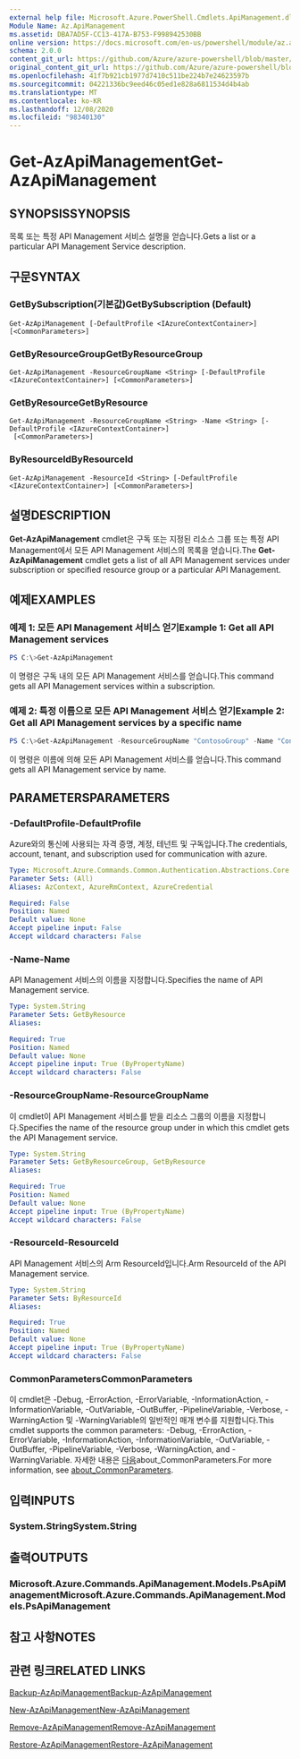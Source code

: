 ```yaml
---
external help file: Microsoft.Azure.PowerShell.Cmdlets.ApiManagement.dll-Help.xml
Module Name: Az.ApiManagement
ms.assetid: DBA7AD5F-CC13-417A-B753-F998942530BB
online version: https://docs.microsoft.com/en-us/powershell/module/az.apimanagement/get-azapimanagement
schema: 2.0.0
content_git_url: https://github.com/Azure/azure-powershell/blob/master/src/ApiManagement/ApiManagement/help/Get-AzApiManagement.md
original_content_git_url: https://github.com/Azure/azure-powershell/blob/master/src/ApiManagement/ApiManagement/help/Get-AzApiManagement.md
ms.openlocfilehash: 41f7b921cb1977d7410c511be224b7e24623597b
ms.sourcegitcommit: 04221336bc9eed46c05ed1e828a6811534d4b4ab
ms.translationtype: MT
ms.contentlocale: ko-KR
ms.lasthandoff: 12/08/2020
ms.locfileid: "98340130"
---
```

# <span data-ttu-id="e36ec-101">Get-AzApiManagement</span><span class="sxs-lookup"><span data-stu-id="e36ec-101">Get-AzApiManagement</span></span>

## <span data-ttu-id="e36ec-102">SYNOPSIS</span><span class="sxs-lookup"><span data-stu-id="e36ec-102">SYNOPSIS</span></span>
<span data-ttu-id="e36ec-103">목록 또는 특정 API Management 서비스 설명을 얻습니다.</span><span class="sxs-lookup"><span data-stu-id="e36ec-103">Gets a list or a particular API Management Service description.</span></span>

## <span data-ttu-id="e36ec-104">구문</span><span class="sxs-lookup"><span data-stu-id="e36ec-104">SYNTAX</span></span>

### <span data-ttu-id="e36ec-105">GetBySubscription(기본값)</span><span class="sxs-lookup"><span data-stu-id="e36ec-105">GetBySubscription (Default)</span></span>
```
Get-AzApiManagement [-DefaultProfile <IAzureContextContainer>] [<CommonParameters>]
```

### <span data-ttu-id="e36ec-106">GetByResourceGroup</span><span class="sxs-lookup"><span data-stu-id="e36ec-106">GetByResourceGroup</span></span>
```
Get-AzApiManagement -ResourceGroupName <String> [-DefaultProfile <IAzureContextContainer>] [<CommonParameters>]
```

### <span data-ttu-id="e36ec-107">GetByResource</span><span class="sxs-lookup"><span data-stu-id="e36ec-107">GetByResource</span></span>
```
Get-AzApiManagement -ResourceGroupName <String> -Name <String> [-DefaultProfile <IAzureContextContainer>]
 [<CommonParameters>]
```

### <span data-ttu-id="e36ec-108">ByResourceId</span><span class="sxs-lookup"><span data-stu-id="e36ec-108">ByResourceId</span></span>
```
Get-AzApiManagement -ResourceId <String> [-DefaultProfile <IAzureContextContainer>] [<CommonParameters>]
```

## <span data-ttu-id="e36ec-109">설명</span><span class="sxs-lookup"><span data-stu-id="e36ec-109">DESCRIPTION</span></span>
<span data-ttu-id="e36ec-110">**Get-AzApiManagement** cmdlet은 구독 또는 지정된 리소스 그룹 또는 특정 API Management에서 모든 API Management 서비스의 목록을 얻습니다.</span><span class="sxs-lookup"><span data-stu-id="e36ec-110">The **Get-AzApiManagement** cmdlet gets a list of all API Management services under subscription or specified resource group or a particular API Management.</span></span>

## <span data-ttu-id="e36ec-111">예제</span><span class="sxs-lookup"><span data-stu-id="e36ec-111">EXAMPLES</span></span>

### <span data-ttu-id="e36ec-112">예제 1: 모든 API Management 서비스 얻기</span><span class="sxs-lookup"><span data-stu-id="e36ec-112">Example 1: Get all API Management services</span></span>
```powershell
PS C:\>Get-AzApiManagement
```

<span data-ttu-id="e36ec-113">이 명령은 구독 내의 모든 API Management 서비스를 얻습니다.</span><span class="sxs-lookup"><span data-stu-id="e36ec-113">This command gets all API Management services within a subscription.</span></span>

### <span data-ttu-id="e36ec-114">예제 2: 특정 이름으로 모든 API Management 서비스 얻기</span><span class="sxs-lookup"><span data-stu-id="e36ec-114">Example 2: Get all API Management services by a specific name</span></span>
```powershell
PS C:\>Get-AzApiManagement -ResourceGroupName "ContosoGroup" -Name "ContosoApi"
```

<span data-ttu-id="e36ec-115">이 명령은 이름에 의해 모든 API Management 서비스를 얻습니다.</span><span class="sxs-lookup"><span data-stu-id="e36ec-115">This command gets all API Management service by name.</span></span>

## <span data-ttu-id="e36ec-116">PARAMETERS</span><span class="sxs-lookup"><span data-stu-id="e36ec-116">PARAMETERS</span></span>

### <span data-ttu-id="e36ec-117">-DefaultProfile</span><span class="sxs-lookup"><span data-stu-id="e36ec-117">-DefaultProfile</span></span>
<span data-ttu-id="e36ec-118">Azure와의 통신에 사용되는 자격 증명, 계정, 테넌트 및 구독입니다.</span><span class="sxs-lookup"><span data-stu-id="e36ec-118">The credentials, account, tenant, and subscription used for communication with azure.</span></span>

```yaml
Type: Microsoft.Azure.Commands.Common.Authentication.Abstractions.Core.IAzureContextContainer
Parameter Sets: (All)
Aliases: AzContext, AzureRmContext, AzureCredential

Required: False
Position: Named
Default value: None
Accept pipeline input: False
Accept wildcard characters: False
```

### <span data-ttu-id="e36ec-119">-Name</span><span class="sxs-lookup"><span data-stu-id="e36ec-119">-Name</span></span>
<span data-ttu-id="e36ec-120">API Management 서비스의 이름을 지정합니다.</span><span class="sxs-lookup"><span data-stu-id="e36ec-120">Specifies the name of API Management service.</span></span>

```yaml
Type: System.String
Parameter Sets: GetByResource
Aliases:

Required: True
Position: Named
Default value: None
Accept pipeline input: True (ByPropertyName)
Accept wildcard characters: False
```

### <span data-ttu-id="e36ec-121">-ResourceGroupName</span><span class="sxs-lookup"><span data-stu-id="e36ec-121">-ResourceGroupName</span></span>
<span data-ttu-id="e36ec-122">이 cmdlet이 API Management 서비스를 받을 리소스 그룹의 이름을 지정합니다.</span><span class="sxs-lookup"><span data-stu-id="e36ec-122">Specifies the name of the resource group under in which this cmdlet gets the API Management service.</span></span>

```yaml
Type: System.String
Parameter Sets: GetByResourceGroup, GetByResource
Aliases:

Required: True
Position: Named
Default value: None
Accept pipeline input: True (ByPropertyName)
Accept wildcard characters: False
```

### <span data-ttu-id="e36ec-123">-ResourceId</span><span class="sxs-lookup"><span data-stu-id="e36ec-123">-ResourceId</span></span>
<span data-ttu-id="e36ec-124">API Management 서비스의 Arm ResourceId입니다.</span><span class="sxs-lookup"><span data-stu-id="e36ec-124">Arm ResourceId of the API Management service.</span></span>

```yaml
Type: System.String
Parameter Sets: ByResourceId
Aliases:

Required: True
Position: Named
Default value: None
Accept pipeline input: True (ByPropertyName)
Accept wildcard characters: False
```

### <span data-ttu-id="e36ec-125">CommonParameters</span><span class="sxs-lookup"><span data-stu-id="e36ec-125">CommonParameters</span></span>
<span data-ttu-id="e36ec-126">이 cmdlet은 -Debug, -ErrorAction, -ErrorVariable, -InformationAction, -InformationVariable, -OutVariable, -OutBuffer, -PipelineVariable, -Verbose, -WarningAction 및 -WarningVariable의 일반적인 매개 변수를 지원합니다.</span><span class="sxs-lookup"><span data-stu-id="e36ec-126">This cmdlet supports the common parameters: -Debug, -ErrorAction, -ErrorVariable, -InformationAction, -InformationVariable, -OutVariable, -OutBuffer, -PipelineVariable, -Verbose, -WarningAction, and -WarningVariable.</span></span> <span data-ttu-id="e36ec-127">자세한 내용은 [다음](http://go.microsoft.com/fwlink/?LinkID=113216)about_CommonParameters.</span><span class="sxs-lookup"><span data-stu-id="e36ec-127">For more information, see [about_CommonParameters](http://go.microsoft.com/fwlink/?LinkID=113216).</span></span>

## <span data-ttu-id="e36ec-128">입력</span><span class="sxs-lookup"><span data-stu-id="e36ec-128">INPUTS</span></span>

### <span data-ttu-id="e36ec-129">System.String</span><span class="sxs-lookup"><span data-stu-id="e36ec-129">System.String</span></span>

## <span data-ttu-id="e36ec-130">출력</span><span class="sxs-lookup"><span data-stu-id="e36ec-130">OUTPUTS</span></span>

### <span data-ttu-id="e36ec-131">Microsoft.Azure.Commands.ApiManagement.Models.PsApiManagement</span><span class="sxs-lookup"><span data-stu-id="e36ec-131">Microsoft.Azure.Commands.ApiManagement.Models.PsApiManagement</span></span>

## <span data-ttu-id="e36ec-132">참고 사항</span><span class="sxs-lookup"><span data-stu-id="e36ec-132">NOTES</span></span>

## <span data-ttu-id="e36ec-133">관련 링크</span><span class="sxs-lookup"><span data-stu-id="e36ec-133">RELATED LINKS</span></span>

[<span data-ttu-id="e36ec-134">Backup-AzApiManagement</span><span class="sxs-lookup"><span data-stu-id="e36ec-134">Backup-AzApiManagement</span></span>](./Backup-AzApiManagement.md)

[<span data-ttu-id="e36ec-135">New-AzApiManagement</span><span class="sxs-lookup"><span data-stu-id="e36ec-135">New-AzApiManagement</span></span>](./New-AzApiManagement.md)

[<span data-ttu-id="e36ec-136">Remove-AzApiManagement</span><span class="sxs-lookup"><span data-stu-id="e36ec-136">Remove-AzApiManagement</span></span>](./Remove-AzApiManagement.md)

[<span data-ttu-id="e36ec-137">Restore-AzApiManagement</span><span class="sxs-lookup"><span data-stu-id="e36ec-137">Restore-AzApiManagement</span></span>](./Restore-AzApiManagement.md)


